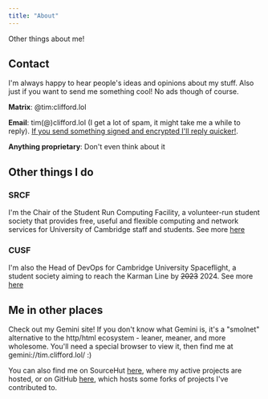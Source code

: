 ```yaml
---
title: "About"
---
```


Other things about me!

## Contact

I'm always happy to hear people's ideas and opinions about my stuff. Also just
if you want to send me something cool! No ads though of course.

**Matrix**: @tim:clifford.lol

**Email**: tim(@)clifford.lol (I get a lot of spam, it might take me a while to
reply). [If you send something signed and encrypted I'll reply
quicker!](https://tim.clifford.lol/tim_clifford.asc).

**Anything proprietary**: Don't even think about it

## Other things I do

### SRCF

I'm the Chair of the Student Run Computing Facility, a volunteer-run student
society that provides free, useful and flexible computing and network services
for University of Cambridge staff and students. See more
[here](https://www.srcf.net)

### CUSF

I'm also the Head of DevOps for Cambridge University Spaceflight, a student
society aiming to reach the Karman Line by <strike>2023</strike> 2024. See more
[here](https://www.cusf.co.uk)

## Me in other places

Check out my Gemini site! If you don't know what Gemini is, it's a "smolnet"
alternative to the http/html ecosystem - leaner, meaner, and more wholesome.
You'll need a special browser to view it, then find me at
gemini://tim.clifford.lol/ :)

You can also find me on SourceHut [here](https://git.sr.ht/~tim-clifford), where my
active projects are hosted, or on GitHub
[here](https://github.com/tim-clifford), which hosts some forks of projects
I've contributed to.
